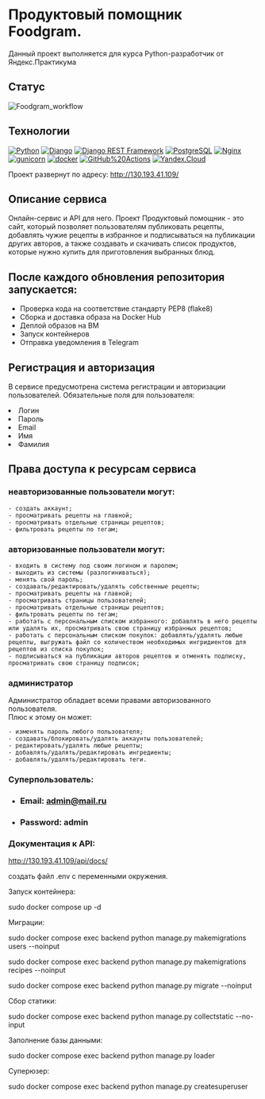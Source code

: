 # Продуктовый помощник Foodgram.

Данный проект выполняется для курса Python-разработчик от Яндекс.Практикума

## Статус
![Foodgram_workflow](https://github.com/Veisner/foodgram-project-react/actions/workflows/yamdb_workflow.yml/badge.svg)

## Технологии
[![Python](https://img.shields.io/badge/-Python-464646?style=flat-square&logo=Python)](https://www.python.org/)
[![Django](https://img.shields.io/badge/-Django-464646?style=flat-square&logo=Django)](https://www.djangoproject.com/)
[![Django REST Framework](https://img.shields.io/badge/-Django%20REST%20Framework-464646?style=flat-square&logo=Django%20REST%20Framework)](https://www.django-rest-framework.org/)
[![PostgreSQL](https://img.shields.io/badge/-PostgreSQL-464646?style=flat-square&logo=PostgreSQL)](https://www.postgresql.org/)
[![Nginx](https://img.shields.io/badge/-NGINX-464646?style=flat-square&logo=NGINX)](https://nginx.org/ru/)
[![gunicorn](https://img.shields.io/badge/-gunicorn-464646?style=flat-square&logo=gunicorn)](https://gunicorn.org/)
[![docker](https://img.shields.io/badge/-Docker-464646?style=flat-square&logo=docker)](https://www.docker.com/)
[![GitHub%20Actions](https://img.shields.io/badge/-GitHub%20Actions-464646?style=flat-square&logo=GitHub%20actions)](https://github.com/features/actions)
[![Yandex.Cloud](https://img.shields.io/badge/-Yandex.Cloud-464646?style=flat-square&logo=Yandex.Cloud)](https://cloud.yandex.ru/)



Проект развернут по адресу: http://130.193.41.109/

## Описание сервиса

Онлайн-сервис и API для него. Проект Продуктовый помощник - это сайт, который позволяет пользователям публиковать рецепты, добавлять чужие рецепты в избранное и подписываться на публикации других авторов, а также создавать и скачивать список продуктов, которые нужно купить для приготовления выбранных блюд.


## После каждого обновления репозитория запускается:

 * Проверка кода на соответствие стандарту PEP8 (flake8)
 * Сборка и доставка образа на Docker Hub
 * Деплой образов на ВМ
 * Запуск контейнеров
 * Отправка уведомления в Telegram


## Регистрация и авторизация
В сервисе предусмотрена система регистрации и авторизации пользователей.
Обязательные поля для пользователя:
<li> Логин
<li> Пароль
<li> Email
<li> Имя
<li> Фамилия

## Права доступа к ресурсам сервиса

### неавторизованные пользователи могут:

    - создать аккаунт;
    - просматривать рецепты на главной;
    - просматривать отдельные страницы рецептов;
    - фильтровать рецепты по тегам;

### авторизованные пользователи могут:

    - входить в систему под своим логином и паролем;
    - выходить из системы (разлогиниваться);
    - менять свой пароль;
    - создавать/редактировать/удалять собственные рецепты;
    - просматривать рецепты на главной;
    - просматривать страницы пользователей;
    - просматривать отдельные страницы рецептов;
    - фильтровать рецепты по тегам;
    - работать с персональным списком избранного: добавлять в него рецепты или удалять их, просматривать свою страницу избранных рецептов;
    - работать с персональным списком покупок: добавлять/удалять любые рецепты, выгружать файл со количеством необходимых ингридиентов для рецептов из списка покупок;
    - подписываться на публикации авторов рецептов и отменять подписку, просматривать свою страницу подписок;

### администратор
Администратор обладает всеми правами авторизованного пользователя.
<br> Плюс к этому он может:

    - изменять пароль любого пользователя;
    - создавать/блокировать/удалять аккаунты пользователей;
    - редактировать/удалять любые рецепты;
    - добавлять/удалять/редактировать ингредиенты;
    - добавлять/удалять/редактировать теги.


### Суперпользователь:

* ### Email: admin@mail.ru
* ### Password: admin


### Документация к API:

http://130.193.41.109/api/docs/







создать файл .env c переменными окружения.


Запуск контейнера:

sudo docker compose up -d

Миграции:

sudo docker compose exec backend python manage.py makemigrations users --noinput

sudo docker compose exec backend python manage.py makemigrations recipes --noinput

sudo docker compose exec backend python manage.py migrate --noinput

Сбор статики:

sudo docker compose exec backend python manage.py collectstatic --no-input

Заполнение базы данными:

sudo docker compose exec backend python manage.py loader

Суперюзер:

sudo docker compose exec backend python manage.py createsuperuser



